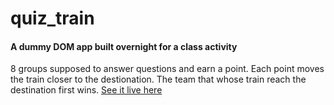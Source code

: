 # quiz_train
#### A dummy DOM app built overnight for a class activity
8 groups supposed to answer questions and earn a point. 
Each point moves the train closer to the destionation.
The team that whose train reach the destination first wins. 
[See it live here](https://akbarkhamid.github.io/quiz_train/)
